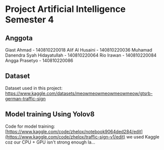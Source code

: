 # Project Artificial Intelligence Semester 4

## Anggota
Giast Ahmad - 140810220018
Alif Al Husaini - 140810220036
Muhamad Danendra Syah Hidayatullah - 140810220064
Rio Irawan - 140810220084
Angga Prasetyo - 140810220086

## Dataset
Dataset used in this project: https://www.kaggle.com/datasets/meowmeowmeowmeowmeow/gtsrb-german-traffic-sign

## Model training Using Yolov8
Code for model training: [https://www.kaggle.com/code/zhelox/notebook9064ded284/edit](https://www.kaggle.com/code/zhelox/traffic-sign-v1/edit)
we used Kaggle coz our CPU + GPU isn't strong enough la...
